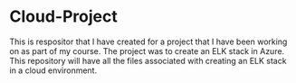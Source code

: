 # Cloud-Project
This is respositor that I have created for a project that I have been working on as part of my course. The project was to create an ELK stack in Azure. This repository will have all the files associated with creating an ELK stack in a cloud environment. 
